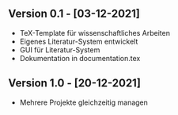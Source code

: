 ## Version 0.1 - [03-12-2021]
- TeX-Template für wissenschaftliches Arbeiten
- Eigenes Literatur-System entwickelt
- GUI für Literatur-System
- Dokumentation in documentation.tex

## Version 1.0 - [20-12-2021]
- Mehrere Projekte gleichzeitig managen